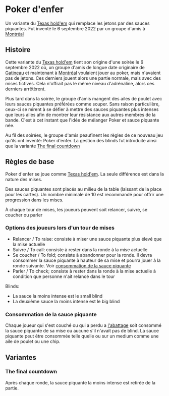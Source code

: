 # Poker d'enfer

Un variante du [Texas hold'em](https://fr.wikipedia.org/wiki/Texas_hold%27em) qui remplace les jetons par des sauces piquantes. Fut inventé le 6 septembre 2022 par un groupe d'amis à [Montréal](https://fr.wikipedia.org/wiki/Montreal)

## Histoire

Cette variante du [Texas hold'em](https://fr.wikipedia.org/wiki/Texas_hold%27em) tient son origine d'une soirée le 6 septembre 2022 où, un groupe d'amis de longue date originaire de [Gatineau](https://fr.wikipedia.org/wiki/Gatineau) et maintenant à [Montréal](https://fr.wikipedia.org/wiki/Montreal) voulaient jouer au poker, mais n'avaient pas de jetons. Ces derniers jouent alors une partie normale, mais avec des mises fictives. Cela n'offrait pas le même niveau d'adrénaline, alors ces derniers arrêtèrent.

Plus tard dans la soirée, le groupe d'amis mangent des ailes de poulet avec leurs sauces piquantes préférées comme souper. Sans raison particulière, ceux-ci se mirent à se défier à mettre des sauces piquantes plus intenses que leurs ailes afin de montrer leur résistance aux autres membres de la bande. C'est à cet instant que l'idée de mélanger Poker et sauce piquante née.

Au fil des soirées, le groupe d'amis peaufinent les règles de ce nouveau jeu qu'ils ont inventé: Poker d'enfer. La gestion des blinds fut introduite ainsi que la variante [The final countdown](#the-final-countdown)

## Règles de base

Poker d'enfer se joue comme [Texas hold'em](https://fr.wikipedia.org/wiki/Texas_hold%27em). La seule différence est dans la nature des mises.

Des sauces piquantes sont placés au milieu de la table (laissant de la place pour les cartes). Un nombre minimale de 10 est recommandé pour offrir une progression dans les mises.

À chaque tour de mises, les joueurs peuvent soit relancer, suivre, se coucher ou parler

### Options des joueurs lors d'un tour de mises

- Relancer / To raise: consiste à miser une sauce piquante plus élevé que la mise actuelle
- Suivre / To call: consiste à rester dans la ronde à la mise actuelle
- Se coucher / To fold; consiste à abandonner pour la ronde. Il devra consommer la sauce piquante à hauteur de sa mise et pourra jouer à la ronde suivante. Voir [consommation de la sauce piquante](consommation-de-la-sauce-piquante)
- Parler / To check; consiste à rester dans la ronde à la mise actuelle à condition que personne n'ait relancé dans le tour

Blinds:

- La sauce la moins intense est le small blind
- La deuxième sauce la moins intense est le big blind

### Consommation de la sauce piquante

Chaque joueur qui s'est couché ou qui a perdu a [l'abattage](https://fr.wikipedia.org/wiki/Abattage_(poker)) soit consommé la sauce piquante de sa mise ou aucune s'il n'avait pas de blind. La sauce piquante peut être consommée telle quelle ou sur un medium comme une aile de poulet ou une chip.

## Variantes

### The final countdown

Après chaque ronde, la sauce piquante la moins intense est retirée de la partie.

